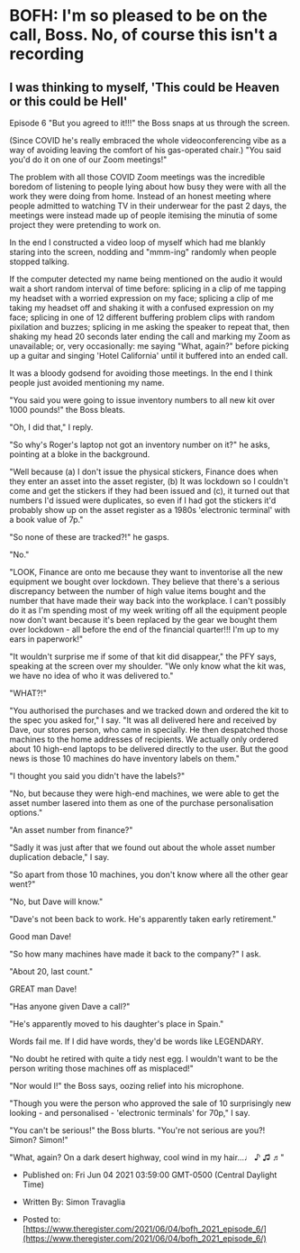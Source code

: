 # BOFH: I'm so pleased to be on the call, Boss. No, of course this isn't a recording

## I was thinking to myself, 'This could be Heaven or this could be Hell'

Episode 6 "But you agreed to it!!!" the Boss snaps at us through the screen.

(Since COVID he's really embraced the whole videoconferencing vibe as a way of avoiding leaving the comfort of his gas-operated chair.) "You said you'd do it on one of our Zoom meetings!"

The problem with all those COVID Zoom meetings was the incredible boredom of listening to people lying about how busy they were with all the work they were doing from home. Instead of an honest meeting where people admitted to watching TV in their underwear for the past 2 days, the meetings were instead made up of people itemising the minutia of some project they were pretending to work on.

In the end I constructed a video loop of myself which had me blankly staring into the screen, nodding and "mmm-ing" randomly when people stopped talking.

If the computer detected my name being mentioned on the audio it would wait a short random interval of time before: splicing in a clip of me tapping my headset with a worried expression on my face; splicing a clip of me taking my headset off and shaking it with a confused expression on my face; splicing in one of 12 different buffering problem clips with random pixilation and buzzes; splicing in me asking the speaker to repeat that, then shaking my head 20 seconds later ending the call and marking my Zoom as unavailable; or, very occasionally: me saying "What, again?" before picking up a guitar and singing 'Hotel California' until it buffered into an ended call.

It was a bloody godsend for avoiding those meetings. In the end I think people just avoided mentioning my name.

"You said you were going to issue inventory numbers to all new kit over 1000 pounds!" the Boss bleats.

"Oh, I did that," I reply.

"So why's Roger's laptop not got an inventory number on it?" he asks, pointing at a bloke in the background.

"Well because (a) I don't issue the physical stickers, Finance does when they enter an asset into the asset register, (b) It was lockdown so I couldn't come and get the stickers if they had been issued and (c), it turned out that numbers I'd issued were duplicates, so even if I had got the stickers it'd probably show up on the asset register as a 1980s 'electronic terminal' with a book value of 7p."

"So none of these are tracked?!" he gasps.

"No."

"LOOK, Finance are onto me because they want to inventorise all the new equipment we bought over lockdown. They believe that there's a serious discrepancy between the number of high value items bought and the number that have made their way back into the workplace. I can't possibly do it as I'm spending most of my week writing off all the equipment people now don't want because it's been replaced by the gear we bought them over lockdown - all before the end of the financial quarter!!! I'm up to my ears in paperwork!"

"It wouldn't surprise me if some of that kit did disappear," the PFY says, speaking at the screen over my shoulder. "We only know what the kit was, we have no idea of who it was delivered to."

"WHAT?!"

"You authorised the purchases and we tracked down and ordered the kit to the spec you asked for," I say. "It was all delivered here and received by Dave, our stores person, who came in specially. He then despatched those machines to the home addresses of recipients. We actually only ordered about 10 high-end laptops to be delivered directly to the user. But the good news is those 10 machines do have inventory labels on them."

"I thought you said you didn't have the labels?"

"No, but because they were high-end machines, we were able to get the asset number lasered into them as one of the purchase personalisation options."

"An asset number from finance?"

"Sadly it was just after that we found out about the whole asset number duplication debacle," I say.

"So apart from those 10 machines, you don't know where all the other gear went?"

"No, but Dave will know."

"Dave's not been back to work. He's apparently taken early retirement."

Good man Dave!

"So how many machines have made it back to the company?" I ask.

"About 20, last count."

GREAT man Dave!

"Has anyone given Dave a call?"

"He's apparently moved to his daughter's place in Spain."

Words fail me. If I did have words, they'd be words like LEGENDARY.

"No doubt he retired with quite a tidy nest egg. I wouldn't want to be the person writing those machines off as misplaced!"

"Nor would I!" the Boss says, oozing relief into his microphone.

"Though you were the person who approved the sale of 10 surprisingly new looking - and personalised - 'electronic terminals' for 70p," I say.

"You can't be serious!" the Boss blurts. "You're not serious are you?! Simon? Simon!"

"What, again? On a dark desert highway, cool wind in my hair...♩ ♪ ♫ ♬"



- Published on: Fri Jun 04 2021 03:59:00 GMT-0500 (Central Daylight Time)

- Written By: Simon Travaglia

- Posted to: [https://www.theregister.com/2021/06/04/bofh_2021_episode_6/](https://www.theregister.com/2021/06/04/bofh_2021_episode_6/)